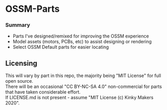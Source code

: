 # OSSM-Parts

### Summary 
- Parts I've designed/remixed for improving the OSSM experience
- Model assets (motors, PCBs, etc) to assist designing or rendering 
- Select OSSM Default parts for easier locating

## Licensing
This will vary by part in this repo, the majority being "MIT License" for full open source.  
There will be an occasional "CC BY-NC-SA 4.0" non-commercial for parts that have taken considerable effort.  
If LICENSE.md is not present - assume "MIT License (c) Kinky Makers 2020".
